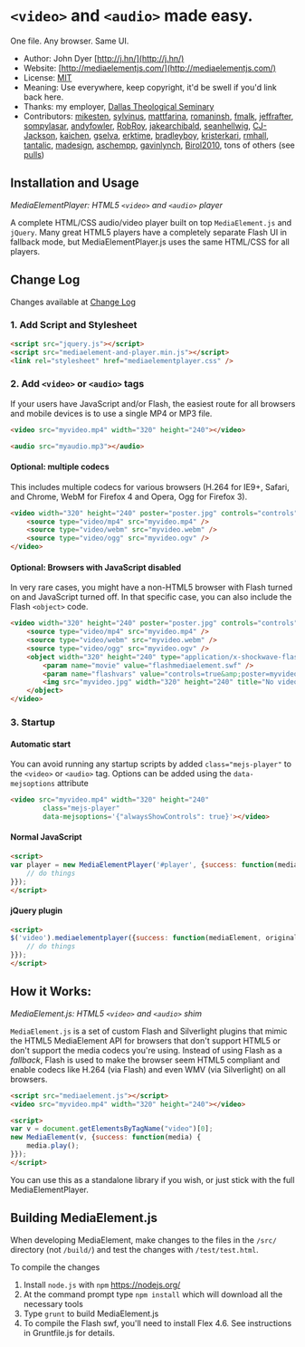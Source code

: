 # `<video>` and `<audio>` made easy. 

One file. Any browser. Same UI.

* Author: John Dyer [http://j.hn/](http://j.hn/)
* Website: [http://mediaelementjs.com/](http://mediaelementjs.com/)
* License: [MIT](http://johndyer.mit-license.org/)
* Meaning: Use everywhere, keep copyright, it'd be swell if you'd link back here.
* Thanks: my employer, [Dallas Theological Seminary](http://www.dts.edu/)
* Contributors: [mikesten](https://github.com/mikesten), [sylvinus](https://github.com/sylvinus), [mattfarina](https://github.com/mattfarina), [romaninsh](https://github.com/romaninsh), [fmalk](https://github.com/fmalk), [jeffrafter](https://github.com/jeffrafter), [sompylasar](https://github.com/sompylasar), [andyfowler](https://github.com/andyfowler), [RobRoy](https://github.com/RobRoy), [jakearchibald](https://github.com/jakearchibald), [seanhellwig](https://github.com/seanhellwig), [CJ-Jackson](https://github.com/CJ-Jackson), [kaichen](https://github.com/kaichen), [gselva](https://github.com/gselva), [erktime](https://github.com/erktime), [bradleyboy](https://github.com/bradleyboy), [kristerkari](https://github.com/kristerkari), [rmhall](https://github.com/rmhall), [tantalic](https://github.com/tantalic), [madesign](http://github.com/madesign), [aschempp](http://github.com/aschempp), [gavinlynch](https://github.com/gavinlynch), [Birol2010](http://github.com/Birol2010), tons of others (see [pulls](https://github.com/johndyer/mediaelement/pulls))


## Installation and Usage

_MediaElementPlayer: HTML5 `<video>` and `<audio>` player_

A complete HTML/CSS audio/video player built on top `MediaElement.js` and `jQuery`. Many great HTML5 players have a completely separate Flash UI in fallback mode, but MediaElementPlayer.js uses the same HTML/CSS for all players.

## Change Log

Changes available at [Change Log](changelog.md)

### 1. Add Script and Stylesheet
```html
<script src="jquery.js"></script>
<script src="mediaelement-and-player.min.js"></script>
<link rel="stylesheet" href="mediaelementplayer.css" />
```
### 2. Add `<video>` or `<audio>` tags
If your users have JavaScript and/or Flash, the easiest route for all browsers and mobile devices is to use a single MP4 or MP3 file.

```html	
<video src="myvideo.mp4" width="320" height="240"></video>
```
```html	
<audio src="myaudio.mp3"></audio>
```

#### Optional: multiple codecs
This includes multiple codecs for various browsers (H.264 for IE9+, Safari, and Chrome, WebM for Firefox 4 and Opera, Ogg for Firefox 3).

```html
<video width="320" height="240" poster="poster.jpg" controls="controls" preload="none">
	<source type="video/mp4" src="myvideo.mp4" />
	<source type="video/webm" src="myvideo.webm" />
	<source type="video/ogg" src="myvideo.ogv" />
</video>
```

#### Optional: Browsers with JavaScript disabled
In very rare cases, you might have a non-HTML5 browser with Flash turned on and JavaScript turned off. In that specific case, you can also include the Flash `<object>` code.
```html
<video width="320" height="240" poster="poster.jpg" controls="controls" preload="none">
	<source type="video/mp4" src="myvideo.mp4" />
	<source type="video/webm" src="myvideo.webm" />
	<source type="video/ogg" src="myvideo.ogv" />
	<object width="320" height="240" type="application/x-shockwave-flash" data="flashmediaelement.swf">
		<param name="movie" value="flashmediaelement.swf" /> 
		<param name="flashvars" value="controls=true&amp;poster=myvideo.jpg&amp;file=myvideo.mp4" /> 		
		<img src="myvideo.jpg" width="320" height="240" title="No video playback capabilities" />
	</object>
</video>
```

### 3. Startup

#### Automatic start
You can avoid running any startup scripts by added `class="mejs-player"` to the `<video>` or `<audio>` tag. Options can be added using the `data-mejsoptions` attribute
```html	
<video src="myvideo.mp4" width="320" height="240" 
		class="mejs-player" 
		data-mejsoptions='{"alwaysShowControls": true}'></video>
```

#### Normal JavaScript
```html
<script>
var player = new MediaElementPlayer('#player', {success: function(mediaElement, originalNode) {
	// do things
}});
</script>	
```

#### jQuery plugin
```html
<script>
$('video').mediaelementplayer({success: function(mediaElement, originalNode) {
	// do things
}});
</script>
```

## How it Works: 
_MediaElement.js: HTML5 `<video>` and `<audio>` shim_

`MediaElement.js` is a set of custom Flash and Silverlight plugins that mimic the HTML5 MediaElement API for browsers that don't support HTML5 or don't support the media codecs you're using. 
Instead of using Flash as a _fallback_, Flash is used to make the browser seem HTML5 compliant and enable codecs like H.264 (via Flash) and even WMV (via Silverlight) on all browsers.
```html
<script src="mediaelement.js"></script>
<video src="myvideo.mp4" width="320" height="240"></video>

<script>
var v = document.getElementsByTagName("video")[0];
new MediaElement(v, {success: function(media) {
	media.play();
}});
</script>
```
You can use this as a standalone library if you wish, or just stick with the full MediaElementPlayer.

## Building MediaElement.js

When developing MediaElement, make changes to the files in the `/src/` directory (not `/build/`) and test the changes with `/test/test.html`.

To compile the changes

1. Install `node.js` with `npm` https://nodejs.org/
2. At the command prompt type `npm install` which will download all the necessary tools
3. Type `grunt` to build MediaElement.js
4. To compile the Flash swf, you'll need to install Flex 4.6. See instructions in Gruntfile.js for details.
